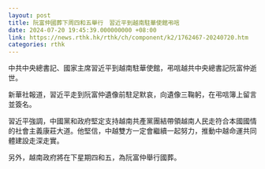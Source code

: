 ```yaml
---
layout: post
title: 阮富仲國葬下周四和五舉行　習近平到越南駐華使館弔唁
date: 2024-07-20 19:45:39.000000000 +08:00
link: https://news.rthk.hk/rthk/ch/component/k2/1762467-20240720.htm
categories: rthk
---
```


中共中央總書記、國家主席習近平到越南駐華使館，弔唁越共中央總書記阮富仲逝世。

新華社報道，習近平走到阮富仲遺像前駐足默哀，向遺像三鞠躬，在弔唁簿上留言並簽名。

習近平強調，中國黨和政府堅定支持越南共產黨團結帶領越南人民走符合本國國情的社會主義康莊大道。他堅信，中越雙方一定會繼續一起努力，推動中越命運共同體建設走深走實。

另外，越南政府將在下星期四和五，為阮富仲舉行國葬。
